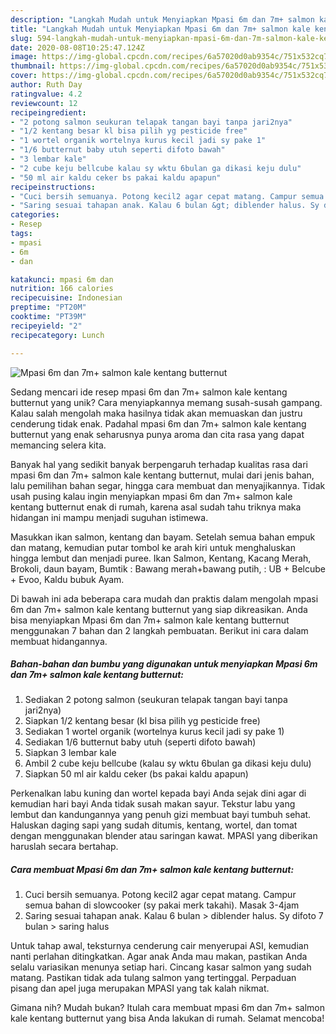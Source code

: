 ```yaml
---
description: "Langkah Mudah untuk Menyiapkan Mpasi 6m dan 7m+ salmon kale kentang butternut, Enak"
title: "Langkah Mudah untuk Menyiapkan Mpasi 6m dan 7m+ salmon kale kentang butternut, Enak"
slug: 594-langkah-mudah-untuk-menyiapkan-mpasi-6m-dan-7m-salmon-kale-kentang-butternut-enak
date: 2020-08-08T10:25:47.124Z
image: https://img-global.cpcdn.com/recipes/6a57020d0ab9354c/751x532cq70/mpasi-6m-dan-7m-salmon-kale-kentang-butternut-foto-resep-utama.jpg
thumbnail: https://img-global.cpcdn.com/recipes/6a57020d0ab9354c/751x532cq70/mpasi-6m-dan-7m-salmon-kale-kentang-butternut-foto-resep-utama.jpg
cover: https://img-global.cpcdn.com/recipes/6a57020d0ab9354c/751x532cq70/mpasi-6m-dan-7m-salmon-kale-kentang-butternut-foto-resep-utama.jpg
author: Ruth Day
ratingvalue: 4.2
reviewcount: 12
recipeingredient:
- "2 potong salmon seukuran telapak tangan bayi tanpa jari2nya"
- "1/2 kentang besar kl bisa pilih yg pesticide free"
- "1 wortel organik wortelnya kurus kecil jadi sy pake 1"
- "1/6 butternut baby utuh seperti difoto bawah"
- "3 lembar kale"
- "2 cube keju bellcube kalau sy wktu 6bulan ga dikasi keju dulu"
- "50 ml air kaldu ceker bs pakai kaldu apapun"
recipeinstructions:
- "Cuci bersih semuanya. Potong kecil2 agar cepat matang. Campur semua bahan di slowcooker (sy pakai merk takahi). Masak 3-4jam"
- "Saring sesuai tahapan anak. Kalau 6 bulan &gt; diblender halus. Sy difoto 7 bulan &gt; saring halus"
categories:
- Resep
tags:
- mpasi
- 6m
- dan

katakunci: mpasi 6m dan 
nutrition: 166 calories
recipecuisine: Indonesian
preptime: "PT20M"
cooktime: "PT39M"
recipeyield: "2"
recipecategory: Lunch

---
```



![Mpasi 6m dan 7m+ salmon kale kentang butternut](https://img-global.cpcdn.com/recipes/6a57020d0ab9354c/751x532cq70/mpasi-6m-dan-7m-salmon-kale-kentang-butternut-foto-resep-utama.jpg)

Sedang mencari ide resep mpasi 6m dan 7m+ salmon kale kentang butternut yang unik? Cara menyiapkannya memang susah-susah gampang. Kalau salah mengolah maka hasilnya tidak akan memuaskan dan justru cenderung tidak enak. Padahal mpasi 6m dan 7m+ salmon kale kentang butternut yang enak seharusnya punya aroma dan cita rasa yang dapat memancing selera kita.

Banyak hal yang sedikit banyak berpengaruh terhadap kualitas rasa dari mpasi 6m dan 7m+ salmon kale kentang butternut, mulai dari jenis bahan, lalu pemilihan bahan segar, hingga cara membuat dan menyajikannya. Tidak usah pusing kalau ingin menyiapkan mpasi 6m dan 7m+ salmon kale kentang butternut enak di rumah, karena asal sudah tahu triknya maka hidangan ini mampu menjadi suguhan istimewa.

Masukkan ikan salmon, kentang dan bayam. Setelah semua bahan empuk dan matang, kemudian putar tombol ke arah kiri untuk menghaluskan hingga lembut dan menjadi puree. Ikan Salmon, Kentang, Kacang Merah, Brokoli, daun bayam, Bumtik : Bawang merah+bawang putih, : UB + Belcube + Evoo, Kaldu bubuk Ayam.


Di bawah ini ada beberapa cara mudah dan praktis dalam mengolah mpasi 6m dan 7m+ salmon kale kentang butternut yang siap dikreasikan. Anda bisa menyiapkan Mpasi 6m dan 7m+ salmon kale kentang butternut menggunakan 7 bahan dan 2 langkah pembuatan. Berikut ini cara dalam membuat hidangannya.

<!--inarticleads1-->

##### Bahan-bahan dan bumbu yang digunakan untuk menyiapkan Mpasi 6m dan 7m+ salmon kale kentang butternut:

1. Sediakan 2 potong salmon (seukuran telapak tangan bayi tanpa jari2nya)
1. Siapkan 1/2 kentang besar (kl bisa pilih yg pesticide free)
1. Sediakan 1 wortel organik (wortelnya kurus kecil jadi sy pake 1)
1. Sediakan 1/6 butternut baby utuh (seperti difoto bawah)
1. Siapkan 3 lembar kale
1. Ambil 2 cube keju bellcube (kalau sy wktu 6bulan ga dikasi keju dulu)
1. Siapkan 50 ml air kaldu ceker (bs pakai kaldu apapun)


Perkenalkan labu kuning dan wortel kepada bayi Anda sejak dini agar di kemudian hari bayi Anda tidak susah makan sayur. Tekstur labu yang lembut dan kandungannya yang penuh gizi membuat bayi tumbuh sehat. Haluskan daging sapi yang sudah ditumis, kentang, wortel, dan tomat dengan menggunakan blender atau saringan kawat. MPASI yang diberikan haruslah secara bertahap. 

<!--inarticleads2-->

##### Cara membuat Mpasi 6m dan 7m+ salmon kale kentang butternut:

1. Cuci bersih semuanya. Potong kecil2 agar cepat matang. Campur semua bahan di slowcooker (sy pakai merk takahi). Masak 3-4jam
1. Saring sesuai tahapan anak. Kalau 6 bulan &gt; diblender halus. Sy difoto 7 bulan &gt; saring halus


Untuk tahap awal, teksturnya cenderung cair menyerupai ASI, kemudian nanti perlahan ditingkatkan. Agar anak Anda mau makan, pastikan Anda selalu variasikan menunya setiap hari. Cincang kasar salmon yang sudah matang. Pastikan tidak ada tulang salmon yang tertinggal. Perpaduan pisang dan apel juga merupakan MPASI yang tak kalah nikmat. 

Gimana nih? Mudah bukan? Itulah cara membuat mpasi 6m dan 7m+ salmon kale kentang butternut yang bisa Anda lakukan di rumah. Selamat mencoba!
